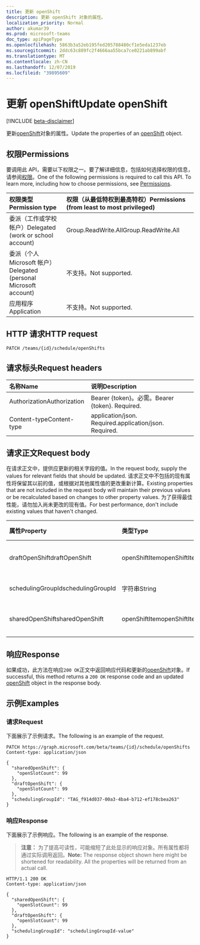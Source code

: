 ```yaml
---
title: 更新 openShift
description: 更新 openShift 对象的属性。
localization_priority: Normal
author: akumar39
ms.prod: microsoft-teams
doc_type: apiPageType
ms.openlocfilehash: 5863b3a52eb195fed205788480cf1e5eda1237eb
ms.sourcegitcommit: 2ddc63c889fc2f4666aa55bca7ce0221ab899abf
ms.translationtype: MT
ms.contentlocale: zh-CN
ms.lasthandoff: 12/07/2019
ms.locfileid: "39895609"
---
```

# <a name="update-openshift"></a><span data-ttu-id="5e0f5-103">更新 openShift</span><span class="sxs-lookup"><span data-stu-id="5e0f5-103">Update openShift</span></span>

[!INCLUDE [beta-disclaimer](../../includes/beta-disclaimer.md)]

<span data-ttu-id="5e0f5-104">更新[openShift](../resources/openshift.md)对象的属性。</span><span class="sxs-lookup"><span data-stu-id="5e0f5-104">Update the properties of an [openShift](../resources/openshift.md) object.</span></span>

## <a name="permissions"></a><span data-ttu-id="5e0f5-105">权限</span><span class="sxs-lookup"><span data-stu-id="5e0f5-105">Permissions</span></span>

<span data-ttu-id="5e0f5-p101">要调用此 API，需要以下权限之一。要了解详细信息，包括如何选择权限的信息，请参阅[权限](/graph/permissions-reference)。</span><span class="sxs-lookup"><span data-stu-id="5e0f5-p101">One of the following permissions is required to call this API. To learn more, including how to choose permissions, see [Permissions](/graph/permissions-reference).</span></span>

| <span data-ttu-id="5e0f5-108">权限类型</span><span class="sxs-lookup"><span data-stu-id="5e0f5-108">Permission type</span></span>                        | <span data-ttu-id="5e0f5-109">权限（从最低特权到最高特权）</span><span class="sxs-lookup"><span data-stu-id="5e0f5-109">Permissions (from least to most privileged)</span></span> |
|:---------------------------------------|:--------------------------------------------|
| <span data-ttu-id="5e0f5-110">委派（工作或学校帐户）</span><span class="sxs-lookup"><span data-stu-id="5e0f5-110">Delegated (work or school account)</span></span>     | <span data-ttu-id="5e0f5-111">Group.ReadWrite.All</span><span class="sxs-lookup"><span data-stu-id="5e0f5-111">Group.ReadWrite.All</span></span> |
| <span data-ttu-id="5e0f5-112">委派（个人 Microsoft 帐户）</span><span class="sxs-lookup"><span data-stu-id="5e0f5-112">Delegated (personal Microsoft account)</span></span> | <span data-ttu-id="5e0f5-113">不支持。</span><span class="sxs-lookup"><span data-stu-id="5e0f5-113">Not supported.</span></span> |
| <span data-ttu-id="5e0f5-114">应用程序</span><span class="sxs-lookup"><span data-stu-id="5e0f5-114">Application</span></span>                            | <span data-ttu-id="5e0f5-115">不支持。</span><span class="sxs-lookup"><span data-stu-id="5e0f5-115">Not supported.</span></span> |

## <a name="http-request"></a><span data-ttu-id="5e0f5-116">HTTP 请求</span><span class="sxs-lookup"><span data-stu-id="5e0f5-116">HTTP request</span></span>

<!-- { "blockType": "ignored" } -->

```http
PATCH /teams/{id}/schedule/openShifts
```

## <a name="request-headers"></a><span data-ttu-id="5e0f5-117">请求标头</span><span class="sxs-lookup"><span data-stu-id="5e0f5-117">Request headers</span></span>

| <span data-ttu-id="5e0f5-118">名称</span><span class="sxs-lookup"><span data-stu-id="5e0f5-118">Name</span></span>       | <span data-ttu-id="5e0f5-119">说明</span><span class="sxs-lookup"><span data-stu-id="5e0f5-119">Description</span></span>|
|:-----------|:-----------|
| <span data-ttu-id="5e0f5-120">Authorization</span><span class="sxs-lookup"><span data-stu-id="5e0f5-120">Authorization</span></span> | <span data-ttu-id="5e0f5-p102">Bearer {token}。必需。</span><span class="sxs-lookup"><span data-stu-id="5e0f5-p102">Bearer {token}. Required.</span></span> |
| <span data-ttu-id="5e0f5-123">Content-type</span><span class="sxs-lookup"><span data-stu-id="5e0f5-123">Content-type</span></span> | <span data-ttu-id="5e0f5-p103">application/json. Required.</span><span class="sxs-lookup"><span data-stu-id="5e0f5-p103">application/json. Required.</span></span> |

## <a name="request-body"></a><span data-ttu-id="5e0f5-126">请求正文</span><span class="sxs-lookup"><span data-stu-id="5e0f5-126">Request body</span></span>

<span data-ttu-id="5e0f5-127">在请求正文中，提供应更新的相关字段的值。</span><span class="sxs-lookup"><span data-stu-id="5e0f5-127">In the request body, supply the values for relevant fields that should be updated.</span></span> <span data-ttu-id="5e0f5-128">请求正文中不包括的现有属性将保留其以前的值，或根据对其他属性值的更改重新计算。</span><span class="sxs-lookup"><span data-stu-id="5e0f5-128">Existing properties that are not included in the request body will maintain their previous values or be recalculated based on changes to other property values.</span></span> <span data-ttu-id="5e0f5-129">为了获得最佳性能，请勿加入尚未更改的现有值。</span><span class="sxs-lookup"><span data-stu-id="5e0f5-129">For best performance, don't include existing values that haven't changed.</span></span>

| <span data-ttu-id="5e0f5-130">属性</span><span class="sxs-lookup"><span data-stu-id="5e0f5-130">Property</span></span>     | <span data-ttu-id="5e0f5-131">类型</span><span class="sxs-lookup"><span data-stu-id="5e0f5-131">Type</span></span>        | <span data-ttu-id="5e0f5-132">说明</span><span class="sxs-lookup"><span data-stu-id="5e0f5-132">Description</span></span> |
|:-------------|:------------|:------------|
|<span data-ttu-id="5e0f5-133">draftOpenShift</span><span class="sxs-lookup"><span data-stu-id="5e0f5-133">draftOpenShift</span></span>|<span data-ttu-id="5e0f5-134">openShiftItem</span><span class="sxs-lookup"><span data-stu-id="5e0f5-134">openShiftItem</span></span>|<span data-ttu-id="5e0f5-135">未发布的打开班次。</span><span class="sxs-lookup"><span data-stu-id="5e0f5-135">An unpublished open shift.</span></span>|
|<span data-ttu-id="5e0f5-136">schedulingGroupId</span><span class="sxs-lookup"><span data-stu-id="5e0f5-136">schedulingGroupId</span></span>|<span data-ttu-id="5e0f5-137">字符串</span><span class="sxs-lookup"><span data-stu-id="5e0f5-137">String</span></span>| <span data-ttu-id="5e0f5-138">计划组 id。</span><span class="sxs-lookup"><span data-stu-id="5e0f5-138">Scheduling group id.</span></span> |
|<span data-ttu-id="5e0f5-139">sharedOpenShift</span><span class="sxs-lookup"><span data-stu-id="5e0f5-139">sharedOpenShift</span></span>|<span data-ttu-id="5e0f5-140">openShiftItem</span><span class="sxs-lookup"><span data-stu-id="5e0f5-140">openShiftItem</span></span>|<span data-ttu-id="5e0f5-141">已发布的打开班次。</span><span class="sxs-lookup"><span data-stu-id="5e0f5-141">A published open shift.</span></span>|

## <a name="response"></a><span data-ttu-id="5e0f5-142">响应</span><span class="sxs-lookup"><span data-stu-id="5e0f5-142">Response</span></span>

<span data-ttu-id="5e0f5-143">如果成功，此方法在响应`200 OK`正文中返回响应代码和更新的[openShift](../resources/openshift.md)对象。</span><span class="sxs-lookup"><span data-stu-id="5e0f5-143">If successful, this method returns a `200 OK` response code and an updated [openShift](../resources/openshift.md) object in the response body.</span></span>

## <a name="examples"></a><span data-ttu-id="5e0f5-144">示例</span><span class="sxs-lookup"><span data-stu-id="5e0f5-144">Examples</span></span>

### <a name="request"></a><span data-ttu-id="5e0f5-145">请求</span><span class="sxs-lookup"><span data-stu-id="5e0f5-145">Request</span></span>

<span data-ttu-id="5e0f5-146">下面展示了示例请求。</span><span class="sxs-lookup"><span data-stu-id="5e0f5-146">The following is an example of the request.</span></span>
<!-- {
  "blockType": "request",
  "name": "update_openshift"
}-->

```http
PATCH https://graph.microsoft.com/beta/teams/{id}/schedule/openShifts
Content-type: application/json

{
  "sharedOpenShift": {
    "openSlotCount": 99
  },
  "draftOpenShift": {
    "openSlotCount": 99
  },
  "schedulingGroupId": "TAG_f914d037-00a3-4ba4-b712-ef178cbea263"
}
```

### <a name="response"></a><span data-ttu-id="5e0f5-147">响应</span><span class="sxs-lookup"><span data-stu-id="5e0f5-147">Response</span></span>

<span data-ttu-id="5e0f5-148">下面展示了示例响应。</span><span class="sxs-lookup"><span data-stu-id="5e0f5-148">The following is an example of the response.</span></span>

> <span data-ttu-id="5e0f5-p105">**注意：** 为了提高可读性，可能缩短了此处显示的响应对象。所有属性都将通过实际调用返回。</span><span class="sxs-lookup"><span data-stu-id="5e0f5-p105">**Note:** The response object shown here might be shortened for readability. All the properties will be returned from an actual call.</span></span>

<!-- {
  "blockType": "response",
  "truncated": true,
  "@odata.type": "microsoft.graph.openShift"
} -->

```http
HTTP/1.1 200 OK
Content-type: application/json

{
  "sharedOpenShift": {
    "openSlotCount": 99
  },
  "draftOpenShift": {
    "openSlotCount": 99
  },
  "schedulingGroupId": "schedulingGroupId-value"
}
```

<!-- uuid: 16cd6b66-4b1a-43a1-adaf-3a886856ed98
2019-02-04 14:57:30 UTC -->
<!-- {
  "type": "#page.annotation",
  "description": "Update openshift",
  "keywords": "",
  "section": "documentation",
  "tocPath": ""
}-->
